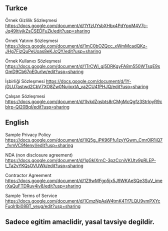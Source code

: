 ## Turkce

Örnek Gizlilik Sözleşmesi https://docs.google.com/document/d/1YfzUYsbXHbx4PdYppM4V7c-Jq49ltiyjkZsCSEDFuZk/edit?usp=sharing

Örnek Yatırım Sözleşmesi https://docs.google.com/document/d/1mC0bOZQcc_xWmMcadQKz-JHg7FizQuPeUoas8eKJcQY/edit?usp=sharing

Örnek Kullanıcı Sözleşmesi https://docs.google.com/document/d/1TrCWi_gj5DRKgyFA8m550WTsqE9sGmD9Cb67qE0urlw/edit?usp=sharing

İşbirliği Sözleşmesi https://docs.google.com/document/d/1Y-jDLU7astwd2CbV7XO8Zw0NujixxtA_va2CU41PHJQ/edit?usp=sharing

Çalışan Sözleşmesi https://docs.google.com/document/d/1IvkdZqsbts8rCMgMcQgfz3StrlpyR9cblrp-QI20BqI/edit?usp=sharing

## English

Sample Privacy Policy https://docs.google.com/document/d/1lQ5g_iPK96Ffu1zyYGwm_Cmr0lR1iQ7_fvmVC9NenyI/edit?usp=sharing

NDA (non disclosure agreement)  https://docs.google.com/document/d/1gGklXrnC-3pzCcniVKUtv9pRLEP-t_Ta2vYKQsOVUWk/edit?usp=sharing

Contractor Agreement https://docs.google.com/document/d/1Z9wMFgp5jx5J9WKAeSQe3SuV_imerXaQuFTDRuv4iv8/edit?usp=sharing

Sample Terms of Service https://docs.google.com/document/d/1CmzNpAaW4tmK4Tf7LQU9vmPXYcFuqIrlbi08BT_yeug/edit?usp=sharing


## Sadece egitim amaclidir, yasal tavsiye degildir.
